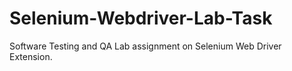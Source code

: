 # Selenium-Webdriver-Lab-Task
Software Testing and QA Lab assignment on Selenium Web Driver Extension.
